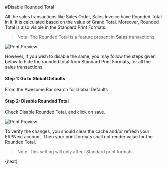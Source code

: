 <!-- add-breadcrumbs -->
#Disable Rounded Total

All the sales transactions like Sales Order, Sales Invoice have Rounded Total in it. It is calculated based on the value of Grand Total. Moreover, Rounded Total is also visible in the Standard Print Formats.

> Note: The Rounded Total is a feature present in **Sales** transactions.

<img alt="Print Preview" class="screenshot" src="{{docs_base_url}}/v12/assets/img/customize/customize-disable-rounded-total-2.png">

However, if you wish to disable the same, you may follow the steps given below to hide the rounded total from Standard Print Formats, for all the sales transactions.

#### Step 1: Go to Global Defaults

From the Awesome Bar search for Global Defaults

#### Step 2: Disable Rounded Total

Check Disable Rounded Total, and click on save.

<img alt="Print Preview" class="screenshot" src="{{docs_base_url}}/v12/assets/img/customize/customize-disable-rounded-total.png">

To verify the changes, you should clear the cache and/or refresh your ERPNext account. Then your print formats shall not render value for the Rounded Total.

> Note: This setting will only affect Standard print formats.

{next}

<!-- markdown -->
